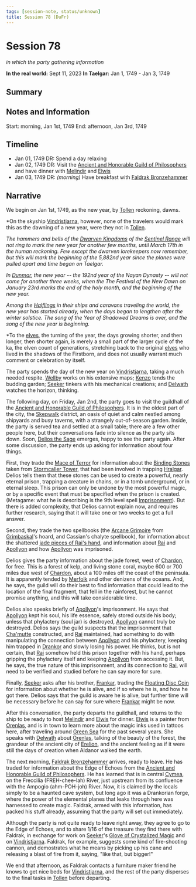 ```yaml
---
tags: [session-note, status/unknown]
title: Session 78 (DuFr)
---
```

# Session 78
*in which the party gathering information*

**In the real world:** Sept 11, 2023
**In Taelgar:**  Jan 1, 1749 - Jan 3, 1749
## Summary

## Notes and Information

Start: morning, Jan 1st, 1749
End: afternoon, Jan 3rd, 1749
## Timeline 
- Jan 01, 1749 DR: Spend a day relaxing
- Jan 02, 1749 DR: Visit the [Ancient and Honorable Guild of Philosophers](<../../../groups/tollen-guilds/ancient-and-honorable-guild-of-philosophers.md>) and have dinner with [Melindir](<../../../people/elves/melindir.md>) and [Elwis](<../../../people/elves/elwis.md>)
- Jan 03, 1749 DR: *(morning)* Have breakfast with [Faldrak Bronzehammer](<../../../people/dwarves/faldrak-bronzehammer.md>) 
## Narrative

We begin on Jan 1st, 1749, as the new year, by [Tollen](<../../../gazetteer/western-green-sea/tollen/tollen.md>) reckoning, dawns. 

*On the skyship [Vindristjarna](<../../../things/ships/vindristjarna.md>), however, none of the travelers would mark this as the dawning of a new year, were they not in [Tollen](<../../../gazetteer/western-green-sea/tollen/tollen.md>). 

*The hammers and bells of the [Dwarven Kingdoms](<../../../gazetteer/sentinel-range/dwarven-kingdoms/dwarven-kingdoms.md>) of the [Sentinel Range](<../../../gazetteer/sentinel-range/sentinel-range.md>) will not ring to mark the new year for another few months, until March 17th in the human reckoning. Few except the dwarven lorekeepers now remember, but this will mark the beginning of the 5,882nd year since the planes were pulled apart and time began on Taelgar.*

*In [Dunmar](<../../../gazetteer/greater-dunmar/realms/dunmar/dunmar.md>), the new year -- the 192nd year of the Nayan Dynasty -- will not come for another three weeks, when the The Festival of the New Dawn on January 23rd marks the end of the holy month, and the beginning of the new year.*

*Among the [Halflings](<../../../species/children-of-the-embodied-gods/halflings/halflings.md>) in their ships and caravans traveling the world, the new year has started already, when the days began to lengthen after the winter solstice. The song of the Year of Shadowed Dreams is over, and the song of the new year is beginning.*

*To the [elves](<../../../species/children-of-the-embodied-gods/elves/elves.md>), the turning of the year, the days growing shorter, and then longer, then shorter again, is merely a small part of the larger cycle of the ka, the elven count of generations, stretching back to the original [elves](<../../../species/children-of-the-embodied-gods/elves/elves.md>) who lived in the shadows of the Firstborn, and does not usually warrant much comment or celebration by itself.

The party spends the day of the new year on [Vindristjarna](<../../../things/ships/vindristjarna.md>), taking a much needed respite. [Wellby](<../../../people/pcs/dunmar-fellowship/wellby.md>) works on his extensive maps; [Kenzo](<../../../people/pcs/dunmar-fellowship/kenzo.md>) tends the budding garden; [Seeker](<../../../people/pcs/dunmar-fellowship/seeker.md>) tinkers with his mechanical creations; and [Delwath](<../../../people/pcs/dunmar-fellowship/delwath.md>) watches the horizon, thinking. 

The following day, on Friday, Jan 2nd, the party goes to visit the guildhall of the [Ancient and Honorable Guild of Philosophers](<../../../groups/tollen-guilds/ancient-and-honorable-guild-of-philosophers.md>). It is in the oldest part of the city, the [Skepwalk](<../../../gazetteer/western-green-sea/tollen/skepwalk.md>) district, an oasis of quiet and calm nestled among shipyards and busy taverns, with a strangely out-of-season garden. Inside, the party is served tea and settled at a small table; there are a few other people here, but their conversations fade into silence as the party sits down. Soon, [Delios the Sage](<../../../people/tollenders/delios-the-sage.md>) emerges, happy to see the party again. After some discussion, the party ends up asking for information about four things.

First, they trade the [Mace of Terror](<../treasure/treasure-from-chardonians/mace-of-terror.md>) for information about the [Binding Stones](<../treasure/treasure-from-stormcaller-tower/binding-stones.md>) taken from [Stormcaller Tower](<../../../gazetteer/greater-dunmar/dunmari-basin/stormcaller-tower.md>), that had been involved in trapping [Hralgar](<../../../people/giants/hralgar.md>). Delios tells them that these stones can be used to create a powerful, nearly eternal prison, trapping a creature in chains, or in a tomb underground, or in eternal sleep. This prison can only be undone by the most powerful magic, or by a specific event that must be specified when the prison is created. (Metagame: what he is describing is the 9th level spell [Imprisonment](https://www.dndbeyond.com/spells/imprisonment)). But there is added complexity, that Delios cannot explain now, and requires further research, saying that it will take one or two weeks to get a full answer. 

Second, they trade the two spellbooks (the [Arcane Grimoire](<../treasure/treasure-from-the-elderwood/arcane-grimoire.md>) from [Grimbaskal](<../../../people/other-nonhumans/mezzar.md>)'s hoard, and Cassian's chalyte spellbook), for information about the shattered [jade pieces of Rai's hand](<../treasure/gifts-and-heirlooms/jade-piece-of-rai-s-hand.md>), and information about [Rai](<../../../people/pcs/great-war/rai.md>) and [Apollyon](<../../../people/historical-figures/drankorian-emperors/apollyon.md>) and how [Apollyon](<../../../people/historical-figures/drankorian-emperors/apollyon.md>) was imprisoned.

Delios gives the party information about the jade forest, west of [Chardon](<../../../gazetteer/west-coast/chardonian-empire/chardon/chardon.md>), for free. This is a forest of kelp, and living stone coral, maybe 600 or 700 miles due west of [Chardon](<../../../gazetteer/west-coast/chardonian-empire/chardon/chardon.md>), about a 100 miles off the coast of the peninsula. It is apparently tended by [Merfolk](<../../../species/unusual-species/merfolk/merfolk.md>) and other denizens of the oceans. And, he says, the guild will do their best to find information that could lead to the location of the final fragment, that fell in the rainforest, but he cannot promise anything, and this will take considerable time. 

Delios also speaks briefly of [Apollyon](<../../../people/historical-figures/drankorian-emperors/apollyon.md>)'s imprisonment. He says that [Apollyon](<../../../people/historical-figures/drankorian-emperors/apollyon.md>) kept his soul, his life essence, safely stored outside his body; unless that phylactery (soul jar) is destroyed, [Apollyon](<../../../people/historical-figures/drankorian-emperors/apollyon.md>) cannot truly be destroyed. Delios says the guild suspects that the imprisonment that [Cha'mutte](<../../../people/extraplanar-powers/cha-mutte.md>) constructed, and [Rai](<../../../people/pcs/great-war/rai.md>) maintained, had something to do with manipulating the connection between [Apollyon](<../../../people/historical-figures/drankorian-emperors/apollyon.md>) and his phylactery, keeping him trapped in [Drankor](<../../../history/drankorian-era/drankor.md>) and slowly losing his power. He thinks, but is not certain, that [Rai](<../../../people/pcs/great-war/rai.md>) somehow held this prison together with his hand, perhaps gripping the phylactery itself and keeping [Apollyon](<../../../people/historical-figures/drankorian-emperors/apollyon.md>) from accessing it. But, he says, the true nature of this imprisonment, and its connection to [Rai](<../../../people/pcs/great-war/rai.md>), will need to be verified and studied before he can say more for sure. 

Finally, [Seeker](<../../../people/pcs/dunmar-fellowship/seeker.md>) asks after his brother, [Frankar](<../../../people/dwarves/frankar.md>), trading the [Floating Disc Coin](<../treasure/treasure-from-dunmari-ruins/floating-disc-coin.md>) for information about whether he is alive, and if so where he is, and how he got there. Delios says that the guild is aware he is alive, but further time will be necessary before he can say for sure where [Frankar](<../../../people/dwarves/frankar.md>) might be now. 

After this conversation, the party departs the guildhall, and returns to the ship to be ready to host [Melindir](<../../../people/elves/melindir.md>) and [Elwis](<../../../people/elves/elwis.md>) for dinner. [Elwis](<../../../people/elves/elwis.md>) is a painter from [Orenlas](<../../../gazetteer/istaros-watershed/orenlas/orenlas.md>), and is in town to learn more about the magic inks used in tattoos here, after traveling around [Green Sea](<../../../gazetteer/green-sea.md>) for the past several years. She speaks with [Delwath](<../../../people/pcs/dunmar-fellowship/delwath.md>) about [Orenlas](<../../../gazetteer/istaros-watershed/orenlas/orenlas.md>), talking of the beauty of the forest, the grandeur of the ancient city of [Erelion](<../../../gazetteer/istaros-watershed/orenlas/erelion.md>), and the ancient feeling as if it were still the days of creation when Aldanor walked the earth. 

The next morning, [Faldrak Bronzehammer](<../../../people/dwarves/faldrak-bronzehammer.md>) arrives, ready to leave. He has traded for information about the Edge of Echoes from the [Ancient and Honorable Guild of Philosophers](<../../../groups/tollen-guilds/ancient-and-honorable-guild-of-philosophers.md>). He has learned that is in central [Cymea](<../../../gazetteer/western-green-sea/cymea/cymea.md>), on the Freccilia (FREH-chee-lah) River, just upstream from its confluence with the Ampogio (ahm-POH-joh) River. Now, it is claimed by the locals simply to be a haunted cave system, but long ago it was a Drankorian forge, where the power of the elemental planes that leaks through here was harnessed to create magic. Faldrak, armed with this information, has packed his stuff already, assuming that the party will set out immediately. 

Although the party is not quite ready to leave right away, they agree to go to the Edge of Echoes, and to share 1/16 of the treasure they find there with Faldrak, in exchange for work on [Seeker](<../../../people/pcs/dunmar-fellowship/seeker.md>)'s [Glove of Crystalized Magic](<../treasure/treasure-from-solo-adventures/glove-of-crystalized-magic.md>) and on [Vindristjarna](<../../../things/ships/vindristjarna.md>). Faldrak, for example, suggests some kind of fire-shooting cannon, and demostrates what he means by picking up his cane and releasing a blast of fire from it, saying, "like that, but bigger!"

We end that afternoon, as Faldrak contacts a furniture maker friend he knows to get nice beds for [Vindristjarna](<../../../things/ships/vindristjarna.md>), and the rest of the party disperses to the final tasks in [Tollen](<../../../gazetteer/western-green-sea/tollen/tollen.md>) before departing. 